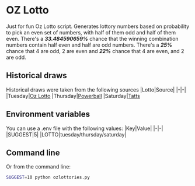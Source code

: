 # OZ Lotto
Just for fun Oz Lotto script. Generates lottory numbers based on probability to pick an even set of numbers, with half of them odd and half of them even. There's a ***33.484590659%*** chance that the winning combination numbers contain half even and half are odd numbers. There's a ***25%*** chance that 4 are odd, 2 are even and ***22%*** chance that 4 are even, and 2 are odd.

## Historical draws
Historical draws were taken from the following sources
|Lotto|Source|
|-|-|
|Tuesday|[Oz Lotto](https://gnetwork.com.au/oz-lotto-results/)
|Thursday|[Powerball](https://gnetwork.com.au/powerball-results/)
|Saturday|[Tatts](https://gnetwork.com.au/lotto-results/)

## Environment variables
You can use a .env file with the following values:
|Key|Value|
|-|-|
|SUGGEST|5|
|LOTTO|tuesday/thursday/saturday|

## Command line
Or from the command line:
```bash
SUGGEST=10 python ozlottories.py
```